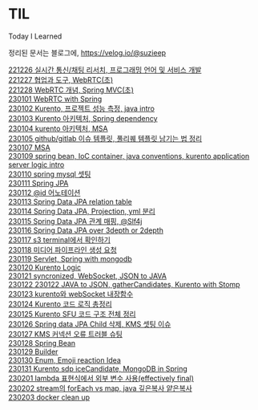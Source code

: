 # TIL

Today I Learned

정리된 문서는 블로그에,
https://velog.io/@suzieep

[221226 실시간 통신/채팅 리서치, 프로그래밍 언어 및 서비스 개발](https://github.com/suzieep/TIL/blob/main/221226.md)
<br/>
[221227 협업과 도구, WebRTC(초)](https://github.com/suzieep/TIL/blob/main/221227.md)
<br/>
[221228 WebRTC 개념, Spring MVC(초)](https://github.com/suzieep/TIL/blob/main/221228.md)
<br/>
[230101 WebRTC with Spring](https://github.com/suzieep/TIL/blob/main/230101.md)
<br/>
[230102 Kurento, 프로젝트 성능 측정, java intro](https://github.com/suzieep/TIL/blob/main/230102.md)
<br/>
[230103 Kurento 아키텍처, Spring dependency](https://github.com/suzieep/TIL/blob/main/230103.md)
<br/>
[230104 kurento 아키텍처, MSA](https://github.com/suzieep/TIL/blob/main/230104.md)
<br/>
[230105 github/gitlab 이슈 템플릿, 풀리퀘 템플릿 남기는 법 정리](https://github.com/suzieep/TIL/blob/main/230105.md)
<br/>
[230107 MSA](https://github.com/suzieep/TIL/blob/main/230107.md)
<br/>
[230109 spring bean, IoC container, java conventions, kurento application server logic intro](https://github.com/suzieep/TIL/blob/main/230109.md)
<br/>
[230110 spring mysql 셋팅](https://github.com/suzieep/TIL/blob/main/230110.md)
<br/>
[230111 Spring JPA](https://github.com/suzieep/TIL/blob/main/230111.md)
<br/>
[230112 @id 어노테이션](https://github.com/suzieep/TIL/blob/main/230112.md)
<br/>
[230113 Spring Data JPA relation table](https://github.com/suzieep/TIL/blob/main/230113.md)
<br/>
[230114 Spring Data JPA, Projection, yml 분리](https://github.com/suzieep/TIL/blob/main/230114.md)
<br/>
[230115 Spring Data JPA 관계 매핑, @Slf4j](https://github.com/suzieep/TIL/blob/main/230115.md)
<br/>
[230116 Spring Data JPA over 3depth or 2depth](https://github.com/suzieep/TIL/blob/main/230116.md)
<br/>
[230117 s3 terminal에서 확인하기](https://github.com/suzieep/TIL/blob/main/230117.md)
<br/>
[230118 미디어 파이프라인 생성 요청](https://github.com/suzieep/TIL/blob/main/230118.md)
<br/>
[230119 Servlet, Spring with mongodb](https://github.com/suzieep/TIL/blob/main/230119.md)
<br/>
[230120 Kurento Logic](https://github.com/suzieep/TIL/blob/main/230120.md)
<br/>
[230121 syncronized, WebSocket, JSON to JAVA](https://github.com/suzieep/TIL/blob/main/230121.md)
<br/>
[230122 230122 JAVA to JSON, gatherCandidates, Kurento with Stomp](https://github.com/suzieep/TIL/blob/main/230122.md)
<br/>
[230123 kurento와 webSocket 내장함수](https://github.com/suzieep/TIL/blob/main/230123.md)
<br/>
[230124 Kurento 코드 로직 총정리](https://github.com/suzieep/TIL/blob/main/230124.md)
<br/>
[230125 Kurento SFU 코드 구조 전체 정리](https://github.com/suzieep/TIL/blob/main/230125.md)
<br/>
[230126 Spring data JPA Child 삭제, KMS 셋팅 이슈](https://github.com/suzieep/TIL/blob/main/230126.md)
<br/>
[230127 KMS 커넥션 오류 트러블 슈팅](https://github.com/suzieep/TIL/blob/main/230127.md)
<br/>
[230128 Spring Bean](https://github.com/suzieep/TIL/blob/main/230128.md)
<br/>
[230129 Builder](https://github.com/suzieep/TIL/blob/main/230129.md)
<br/>
[230130 Enum, Emoji reaction Idea](https://github.com/suzieep/TIL/blob/main/230130.md)
<br/>
[230131 Kurento sdp iceCandidate, MongoDB in Spring](https://github.com/suzieep/TIL/blob/main/230131.md)
<br/>
[230201 lambda 표현식에서 외부 변수 사용(effectively final)](https://github.com/suzieep/TIL/blob/main/230201.md)
<br/>
[230202 stream의 forEach vs map, java 깊은복사 얕은복사](https://github.com/suzieep/TIL/blob/main/230202.md)
<br/>
[230203 docker clean up](https://github.com/suzieep/TIL/blob/main/230203.md)
